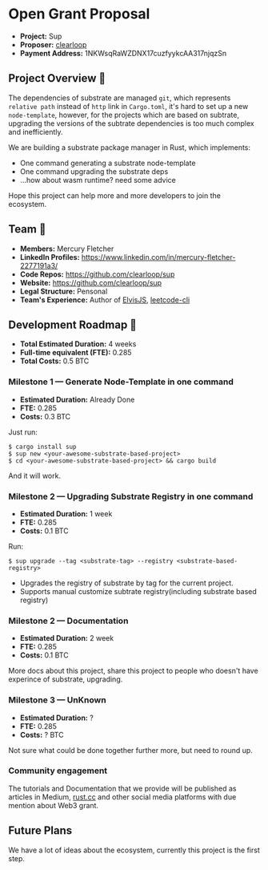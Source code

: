 # Open Grant Proposal

* **Project:** Sup
* **Proposer:** [clearloop](https://github.com/clearloop)
* **Payment Address:** 1NKWsqRaWZDNX17cuzfyykcAA317njqzSn

## Project Overview :page_facing_up: 

The dependencies of substrate are managed `git`, which represents `relative path` instead of
`http` link in `Cargo.toml`, it's hard to set up a new `node-template`, however, for the projects
which are based on subtrate, upgrading the versions of the subtrate dependencies is too much
complex and inefficiently.

We are building a substrate package manager in Rust, which implements:

+ One command generating a substrate node-template
+ One command upgrading the substrate deps
+ ...how about wasm runtime? need some advice

Hope this project can help more and more developers to join the ecosystem.

## Team :busts_in_silhouette:

* **Members:** Mercury Fletcher
* **LinkedIn Profiles:** https://www.linkedin.com/in/mercury-fletcher-2277191a3/
* **Code Repos:** https://github.com/clearloop/sup
* **Website:**	https://github.com/clearloop/sup
* **Legal Structure:** Pensonal
* **Team's Experience:** Author of [ElvisJS](https://github.com/elvisjs/elvis), [leetcode-cli](https://github.com/clearloop/leetcode-cli)


## Development Roadmap :nut_and_bolt: 

* **Total Estimated Duration:** 4 weeks
* **Full-time equivalent (FTE):**  0.285
* **Total Costs:** 0.5 BTC

### Milestone 1 — Generate Node-Template in one command

* **Estimated Duration:** Already Done
* **FTE:** 0.285
* **Costs:** 0.3 BTC

Just run:

```
$ cargo install sup
$ sup new <your-awesome-substrate-based-project>
$ cd <your-awesome-substrate-based-project> && cargo build
```

And it will work.


### Milestone 2 — Upgrading Substrate Registry in one command

* **Estimated Duration:** 1 week
* **FTE:** 0.285
* **Costs:** 0.1 BTC

Run: 

```
$ sup upgrade --tag <substrate-tag> --registry <substrate-based-registry>
```

+ Upgrades the registry of substrate by tag for the current project.
+ Supports manual customize subtrate registry(including substrate based registry)


### Milestone 2 — Documentation

* **Estimated Duration:** 2 week
* **FTE:** 0.285
* **Costs:** 0.1 BTC

More docs about this project, share this project to people who doesn't have experince
of substrate, upgrading.


### Milestone 3 — UnKnown

* **Estimated Duration:** ?
* **FTE:** 0.285
* **Costs:** ? BTC

Not sure what could be done together further more, but need to round up.

### Community engagement

The tutorials and Documentation that we provide will be published as articles in Medium, [rust.cc](rust.cc) and other social media platforms with due mention about Web3 grant.

## Future Plans

We have a lot of ideas about the ecosystem, currently this project is the first step.
